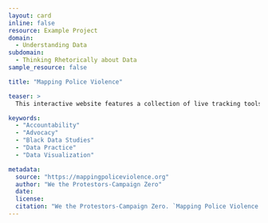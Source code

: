 ```yaml
---
layout: card
inline: false
resource: Example Project
domain:
  - Understanding Data
subdomain:
  - Thinking Rhetorically about Data
sample_resource: false

title: "Mapping Police Violence"

teaser: >
  This interactive website features a collection of live tracking tools, maps, and visualizations that document police violence in the United States and demonstrate how race and ethnicity, location, and crime are connected to police violence. To assist various stakeholders, visitors can download open-access data and figures, learn about the project"s methodology, and access a resource to directly contact representatives.

keywords:
  - "Accountability"
  - "Advocacy"
  - "Black Data Studies"
  - "Data Practice"
  - "Data Visualization"

metadata:
  source: "https://mappingpoliceviolence.org"
  author: "We the Protestors-Campaign Zero"
  date:
  license:
  citation: "We the Protestors-Campaign Zero. `Mapping Police Violence.` https://mappingpoliceviolence.org."
---
```

